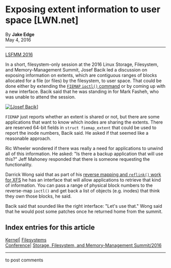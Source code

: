 # Exposing extent information to user space [LWN.net]

By **Jake Edge**  
May 4, 2016 

* * *

[LSFMM 2016](/Articles/lsfmm2016/)

In a short, filesystem-only session at the 2016 Linux Storage, Filesystem, and Memory-Management Summit, Josef Bacik led a discussion on exposing information on extents, which are contiguous ranges of blocks allocated for a file (or files) by the filesystem, to user space. That could be done either by extending the [`FIEMAP` `ioctl()` command](/Articles/260795/) or by coming up with a new interface. Bacik said that he was standing in for Mark Fasheh, who was unable to attend the session. 

[ ![\[Josef Bacik\]](https://static.lwn.net/images/2016/lsf-bacik-sm.jpg) ](/Articles/686115/)

`FIEMAP` just reports whether an extent is shared or not, but there are some applications that want to know which inodes are sharing the extents. There are reserved 64-bit fields in `struct fiemap_extent` that could be used to report the inode numbers, Bacik said. He asked if that seemed like a reasonable approach. 

Ric Wheeler wondered if there was really a need for applications to unwind all of this information. He asked: "Is there a backup application that will use this?" Jeff Mahoney responded that there is someone requesting the functionality. 

Darrick Wong said that as part of his [reverse mapping and `reflink()` work for XFS](/Articles/684826/) he has an interface that will allow applications to retrieve that kind of information. You can pass a range of physical block numbers to the reverse-map `ioctl()` and get back a list of objects (e.g. inodes) that think they own those blocks, he said. 

Bacik said that sounded like the right interface: "Let's use that." Wong said that he would post some patches once he returned home from the summit. 

  
  
Index entries for this article  
---  
[Kernel](/Kernel/Index)| [Filesystems](/Kernel/Index#Filesystems)  
[Conference](/Archives/ConferenceIndex/)| [Storage, Filesystem, and Memory-Management Summit/2016](/Archives/ConferenceIndex/#Storage_Filesystem_and_Memory-Management_Summit-2016)  
  


* * *

to post comments 

